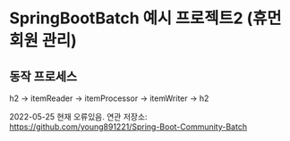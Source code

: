 # SpringBootBatch 예시 프로젝트2 (휴먼회원 관리)

## 동작 프로세스
h2 -> itemReader -> itemProcessor -> itemWriter -> h2

2022-05-25 현재 오류있음.
연관 저장소: https://github.com/young891221/Spring-Boot-Community-Batch
